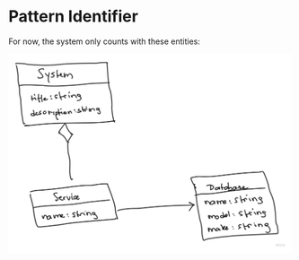 # Pattern Identifier

For now, the system only counts with these entities:

![Clean Architecture - Model][ca-model]



[ca-model]: ./ca-model.jpg
